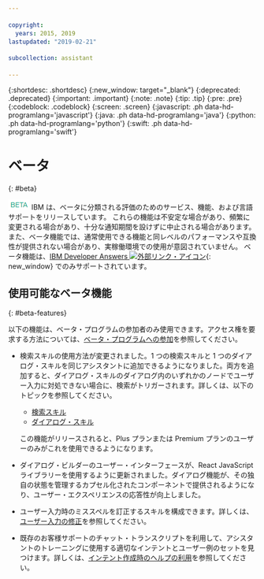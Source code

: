 ```yaml
---

copyright:
  years: 2015, 2019
lastupdated: "2019-02-21"

subcollection: assistant

---
```


{:shortdesc: .shortdesc}
{:new_window: target="_blank"}
{:deprecated: .deprecated}
{:important: .important}
{:note: .note}
{:tip: .tip}
{:pre: .pre}
{:codeblock: .codeblock}
{:screen: .screen}
{:javascript: .ph data-hd-programlang='javascript'}
{:java: .ph data-hd-programlang='java'}
{:python: .ph data-hd-programlang='python'}
{:swift: .ph data-hd-programlang='swift'}

# ベータ
{: #beta}

![ベータ](images/beta.png) IBM は、ベータに分類される評価のためのサービス、機能、および言語サポートをリリースしています。 これらの機能は不安定な場合があり、頻繁に変更される場合があり、十分な通知期間を設けずに中止される場合があります。 また、ベータ機能では、通常使用できる機能と同レベルのパフォーマンスや互換性が提供されない場合があり、実稼働環境での使用が意図されていません。 ベータ機能は、[IBM Developer Answers ![外部リンク・アイコン](../../icons/launch-glyph.svg "外部リンク・アイコン")](https://developer.ibm.com/answers/topics/watson-assistant/){: new_window} でのみサポートされています。

## 使用可能なベータ機能
{: #beta-features}

以下の機能は、ベータ・プログラムの参加者のみ使用できます。アクセス権を要求する方法については、[ベータ・プログラムへの参加](/docs/services/assistant?topic=assistant-feedback#feedback-beta)を参照してください。

- 検索スキルの使用方法が変更されました。1 つの検索スキルと 1 つのダイアログ・スキルを同じアシスタントに追加できるようになりました。両方を追加すると、ダイアログ・スキルのダイアログ内のいずれかのノードでユーザー入力に対処できない場合に、検索がトリガーされます。詳しくは、以下のトピックを参照してください。

  - [検索スキル](/docs/services/assistant?topic=assistant-skill-search-add)
  - [ダイアログ・スキル](/docs/services/assistant?topic=assistant-beta-skill-dialog-add)

  この機能がリリースされると、Plus プランまたは Premium プランのユーザーのみがこれを使用できるようになります。

- ダイアログ・ビルダーのユーザー・インターフェースが、React JavaScript ライブラリーを使用するように更新されました。ダイアログ機能が、その独自の状態を管理するカプセル化されたコンポーネントで提供されるようになり、ユーザー・エクスペリエンスの応答性が向上しました。

- ユーザー入力時のミススペルを訂正するスキルを構成できます。詳しくは、[ユーザー入力の修正](/docs/services/assistant?topic=assistant-beta-spell-check)を参照してください。

- 既存のお客様サポートのチャット・トランスクリプトを利用して、アシスタントのトレーニングに使用する適切なインテントとユーザー例のセットを見つけます。詳しくは、[インテント作成時のヘルプの利用](/docs/services/assistant?topic=assistant-beta-intent-recommendations)を参照してください。
